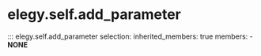 
# elegy.self.add_parameter

::: elegy.self.add_parameter
    selection:
        inherited_members: true
        members:
            - __NONE__
        